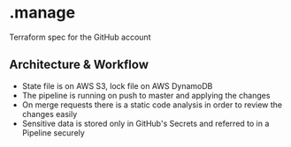 # .manage
Terraform spec for the GitHub account

## Architecture & Workflow

- State file is on AWS S3, lock file on AWS DynamoDB
- The pipeline is running on push to master and applying the changes
- On merge requests there is a static code analysis in order to review the changes easily
- Sensitive data is stored only in GitHub's Secrets and referred to in a Pipeline securely
